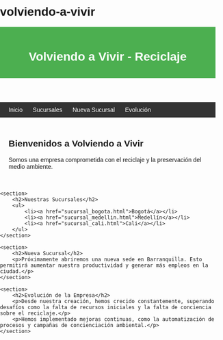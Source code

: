 # volviendo-a-vivir
<!DOCTYPE html>
<html lang="es">
<head>
    <meta charset="UTF-8">
    <meta name="viewport" content="width=device-width, initial-scale=1.0">
    <title>Volviendo a Vivir - Reciclaje</title>
    <style>
        body { font-family: Arial, sans-serif; margin: 0; padding: 0; }
        header { background: #4CAF50; color: white; text-align: center; padding: 15px; }
        nav { background: #333; padding: 10px; }
        nav a { color: white; margin: 10px; text-decoration: none; }
        section { padding: 20px; }
    </style>
</head>
<body>
    <header>
        <h1>Volviendo a Vivir - Reciclaje</h1>
    </header>
    <nav>
        <a href="index.html">Inicio</a>
        <a href="sucursales.html">Sucursales</a>
        <a href="nueva_sucursal.html">Nueva Sucursal</a>
        <a href="evolucion.html">Evolución</a>
    </nav>
    <section>
        <h2>Bienvenidos a Volviendo a Vivir</h2>
        <p>Somos una empresa comprometida con el reciclaje y la preservación del medio ambiente.</p>
    </section>
    
    <section>
        <h2>Nuestras Sucursales</h2>
        <ul>
            <li><a href="sucursal_bogota.html">Bogotá</a></li>
            <li><a href="sucursal_medellin.html">Medellín</a></li>
            <li><a href="sucursal_cali.html">Cali</a></li>
        </ul>
    </section>
    
    <section>
        <h2>Nueva Sucursal</h2>
        <p>Próximamente abriremos una nueva sede en Barranquilla. Esto permitirá aumentar nuestra productividad y generar más empleos en la ciudad.</p>
    </section>
    
    <section>
        <h2>Evolución de la Empresa</h2>
        <p>Desde nuestra creación, hemos crecido constantemente, superando desafíos como la falta de recursos iniciales y la falta de conciencia sobre el reciclaje.</p>
        <p>Hemos implementado mejoras continuas, como la automatización de procesos y campañas de concienciación ambiental.</p>
    </section>
</body>
</html>
